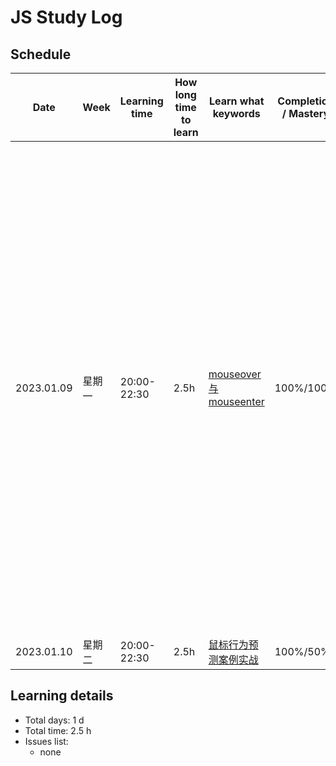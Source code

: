 # JS Study Log

## Schedule

<table>
    <thead align="center">
        <tr>
            <th>Date</th>
            <th width="80">Week</th>
            <th width="130">Learning time</th>
            <th width="80">How long time to learn</th>
            <th width="140">Learn what keywords</th>
            <th width="80">Completion / Mastery</th>
            <th>What you learned</th>
        </tr>
    </thead>
    <tbody>
        <tr>
            <td>2023.01.09</td>
            <td>星期一</td>
            <td>
              <span>20:00-22:30</span><br />
            </td>
            <td>2.5h</td>
            <td>
              <a href="https://github.com/lxmob/blog/blob/main/js%2B%2B/dom/dom.event.html">mouseover与mouseenter</a>
            </td>
            <td>100%/100%</td>
            <td>
              <span>1、mouseover和mouseout绑定事件处理函数的元素以及元素内中任意子元素都会触发该事件</span><br />
              <span>2、mouseenter和mouseleave只对绑定事件处理函数的元素生效</span><br />
              <span>3、mouseover与mouseenter区别在于触发的时机和次数不一样，mouseenter通过冒泡形式仅触发一次该事件，mouseover可以理解为通过捕获的形式多次触发该事件</span>
            </td>
        </tr>
        <tr>
            <td>2023.01.10</td>
            <td>星期二</td>
            <td>
              <span>20:00-22:30</span><br />
            </td>
            <td>2.5h</td>
            <td>
              <a href="https://github.com/lxmob/blog/blob/main/js%2B%2B/example/jd-menu-sidebar/index.html">鼠标行为预测案例实战</a>
            </td>
            <td>100%/50%</td>
            <td>
            </td>
        </tr>
    </tbody>
</table>

## Learning details

- Total days: 1 d
- Total time: 2.5 h
- Issues list:
  - none
